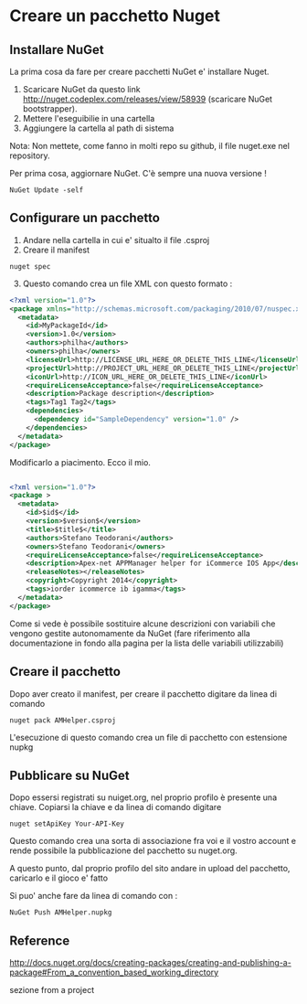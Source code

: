 Creare un pacchetto Nuget
===

Installare NuGet
---
La prima cosa da fare per creare pacchetti NuGet e' installare Nuget.

1. Scaricare NuGet da questo link http://nuget.codeplex.com/releases/view/58939 (scaricare NuGet bootstrapper).
2. Mettere l'eseguibilie in una cartella 
3. Aggiungere la cartella al path di sistema

Nota: Non mettete, come fanno in molti repo su github, il file nuget.exe nel repository.

Per prima cosa, aggiornare NuGet. C'è sempre una nuova versione !

```
NuGet Update -self
```

Configurare un pacchetto 
---
1. Andare nella cartella in cui e' situalto il file .csproj
2. Creare il manifest

```
nuget spec
```

3. Questo comando crea un file XML con questo formato :

```xml
<?xml version="1.0"?>
<package xmlns="http://schemas.microsoft.com/packaging/2010/07/nuspec.xsd">
  <metadata>
    <id>MyPackageId</id>
    <version>1.0</version>
    <authors>philha</authors>
    <owners>philha</owners>
    <licenseUrl>http://LICENSE_URL_HERE_OR_DELETE_THIS_LINE</licenseUrl>
    <projectUrl>http://PROJECT_URL_HERE_OR_DELETE_THIS_LINE</projectUrl>
    <iconUrl>http://ICON_URL_HERE_OR_DELETE_THIS_LINE</iconUrl>
    <requireLicenseAcceptance>false</requireLicenseAcceptance>
    <description>Package description</description>
    <tags>Tag1 Tag2</tags>
    <dependencies>
      <dependency id="SampleDependency" version="1.0" />
    </dependencies>
  </metadata>
</package>
```

Modificarlo a piacimento.
Ecco il mio.

```xml

<?xml version="1.0"?>
<package >
  <metadata>
    <id>$id$</id>
    <version>$version$</version>
    <title>$title$</title>
    <authors>Stefano Teodorani</authors>
    <owners>Stefano Teodorani</owners>
    <requireLicenseAcceptance>false</requireLicenseAcceptance>
    <description>Apex-net APPManager helper for iCommerce IOS App</description>
    <releaseNotes></releaseNotes>
    <copyright>Copyright 2014</copyright>
    <tags>iorder icommerce ib igamma</tags>
  </metadata>
</package>

```

Come si vede è possibile sostituire alcune descrizioni con variabili che vengono gestite autonomamente da NuGet (fare riferimento alla documentazione in fondo alla pagina per la lista delle variabili utilizzabili)

Creare il pacchetto
---
Dopo aver creato il manifest, per creare il pacchetto digitare da linea di comando

```
nuget pack AMHelper.csproj
```

L'esecuzione di questo comando crea un file di pacchetto con estensione nupkg

Pubblicare su NuGet
---
Dopo essersi registrati su nuiget.org, nel proprio profilo è presente una chiave. Copiarsi la chiave e da linea di comando digitare

```
nuget setApiKey Your-API-Key
```

Questo comando crea una sorta di associazione fra voi e il vostro account e rende possibile la pubblicazione del pacchetto su nuget.org.

A questo punto, dal proprio profilo del sito andare in upload del pacchetto, caricarlo e il gioco e' fatto

Si puo' anche fare da linea di comando con :

```
NuGet Push AMHelper.nupkg
```

Reference
---
http://docs.nuget.org/docs/creating-packages/creating-and-publishing-a-package#From_a_convention_based_working_directory

sezione from a project
